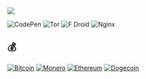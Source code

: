 <picture>
  <source
    srcset="https://quotes-github-readme.vercel.app/api?type=horizontal&theme=merko"
    media="(prefers-color-scheme: dark)"
  />
  <source
    srcset="https://quotes-github-readme.vercel.app/api?type=horizontal"
    media="(prefers-color-scheme: light), (prefers-color-scheme: no-preference)"
  />
  <img src="https://quotes-github-readme.vercel.app/api?type=horizontal" />
</picture>

![CodePen](https://img.shields.io/badge/Codepen-000000?style=for-the-badge&logo=codepen&logoColor=white)
![Tor](https://img.shields.io/badge/Tor-7D4698?style=for-the-badge&logo=Tor-Browser&logoColor=white)
![F Droid](https://img.shields.io/badge/F_Droid-1976D2?style=for-the-badge&logo=f-droid&logoColor=white)
![Nginx](https://img.shields.io/badge/nginx-%23009639.svg?style=for-the-badge&logo=nginx&logoColor=white)

## 💰 
[![Bitcoin](https://img.shields.io/badge/Bitcoin-000?style=for-the-badge&logo=bitcoin&logoColor=white)](https://btcscan.org/nojs/address/bc1qvma48ey84tmx97jydqe3zur6659mhd08q56nea)
[![Monero](https://img.shields.io/badge/monero-FF6600?style=for-the-badge&logo=monero&logoColor=white)](https://moneroexplorer.org/search?value=47mbuWAHb5WBdA4i7hM3DuDMnZ7EmFHuTEmnAZRA6yyDAP9zTqRZUxp1UYSSNbJbJAEGRvLz5jALQ44NtxZieZxSSNahvNQ)
[![Ethereum](https://img.shields.io/badge/Ethereum-3C3C3D?style=for-the-badge&logo=Ethereum&logoColor=white)](https://etherscan.io/address/0x5897e9f2CBd505818D77Aecc3ad8916aDEe5C0eD)
[![Dogecoin](https://img.shields.io/badge/dogecoin-B59A30?style=for-the-badge&logo=dogecoin&logoColor=white)](https://blockchair.com/dogecoin/address/DDd85XynJjBBgkcgi1s7QCvV6hdZuYwtWP)
